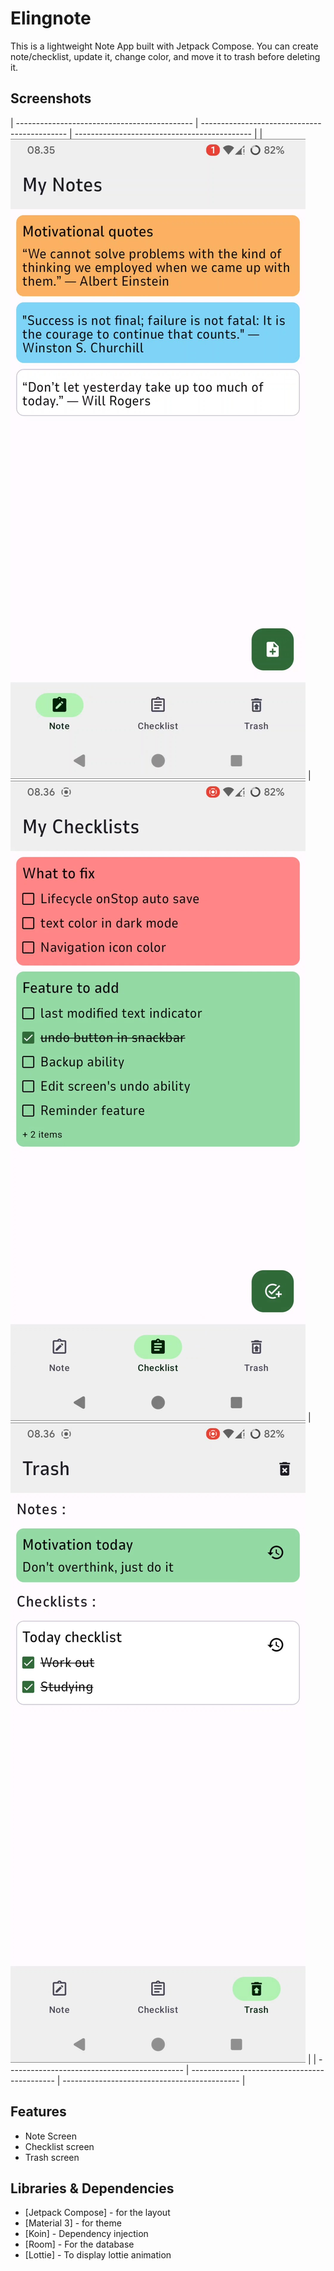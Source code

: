 # Elingnote
This is a lightweight Note App built with Jetpack Compose. You can create note/checklist, update it, 
change color, and move it to trash before deleting it.

## Screenshots
| -------------------------------------------- | -------------------------------------------- | -------------------------------------------- |
| ![ScreenShot](/screenshots/screenshot_1.jpg) | ![ScreenShot](/screenshots/screenshot_2.jpg) | ![ScreenShot](/screenshots/screenshot_3.jpg) |
| -------------------------------------------- | -------------------------------------------- | -------------------------------------------- |

## Features
- Note Screen
- Checklist screen
- Trash screen

## Libraries & Dependencies
* [Jetpack Compose] - for the layout
* [Material 3] - for theme
* [Koin] - Dependency injection
* [Room] - For the database
* [Lottie] - To display lottie animation